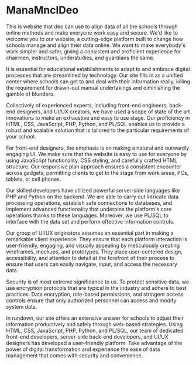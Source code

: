 # ManaMnclDeo
This is website that deo can use to align data of all the schools through online methods  and make everyone work easy and secure.
We'd like to welcome you to our website, a cutting-edge platform built to change how schools manage and align their data online. We want to make everybody's work simpler and safer, giving a consistent and proficient experience for chairmen, instructors, understudies, and guardians the same.

It is essential for educational establishments to adapt to and embrace digital processes that are streamlined by technology. Our site fills in as a unified center where schools can get to and deal with their information really, killing the requirement for drawn-out manual undertakings and diminishing the gamble of blunders.

Collectively of experienced experts, including front-end engineers, back-end designers, and UI/UX creators, we have used a scope of state of the art innovations to make an exhaustive and easy to use stage. Our proficiency in HTML, CSS, JavaScript, PHP, Python, and PL/SQL enables us to provide a robust and scalable solution that is tailored to the particular requirements of your school.

For front-end designers, the emphasis is on making a natural and outwardly engaging UI. We make sure that the website is easy to use for everyone by using JavaScript functionality, CSS styling, and carefully crafted HTML structure. Our responsive plan approach ensures a consistent encounter across gadgets, permitting clients to get to the stage from work areas, PCs, tablets, or cell phones.

Our skilled developers have utilized powerful server-side languages like PHP and Python on the backend. We are able to carry out intricate data processing operations, establish safe connections to databases, and implement advanced functionality that underpins the platform's core operations thanks to these languages. Moreover, we use PL/SQL to interface with the data set and perform effective information controls.

Our group of UI/UX originators assumes an essential part in making a remarkable client experience. They ensure that each platform interaction is user-friendly, engaging, and visually appealing by meticulously creating wireframes, mockups, and prototypes. They place user-centered design, accessibility, and attention to detail at the forefront of their process to ensure that users can easily navigate, input, and access the necessary data.

Security is of most extreme significance to us. To protect sensitive data, we use encryption protocols that are typical in the industry and adhere to best practices. Data encryption, role-based permissions, and stringent access controls ensure that only authorized personnel can access and modify system data.

In rundown, our site offers an extensive answer for schools to adjust their information productively and safely through web-based strategies. Using HTML, CSS, JavaScript, PHP, Python, and PL/SQL, our team of dedicated front-end developers, server-side back-end developers, and UI/UX designers has developed a user-friendly platform. Take advantage of the power of digital transformation and experience the ease of data management that comes with security and convenience.
